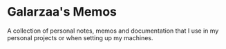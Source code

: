 # Galarzaa's Memos

A collection of personal notes, memos and documentation that I use in my personal projects or when setting up my machines.